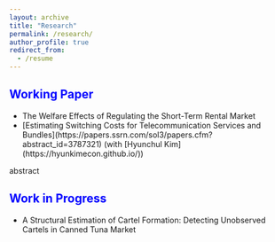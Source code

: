 ```yaml
---
layout: archive
title: "Research"
permalink: /research/
author_profile: true
redirect_from:
  - /resume
---
```




<span style="color:blue">Working Paper</span>
---
* The Welfare Effects of Regulating the Short-Term Rental Market
* </details>[Estimating Switching Costs for Telecommunication Services and Bundles](https://papers.ssrn.com/sol3/papers.cfm?abstract_id=3787321) (with [Hyunchul Kim](https://hyunkimecon.github.io/))
</summary></summary> abstract
</details>


<span style="color:blue">Work in Progress</span>
---
*  A Structural Estimation of Cartel Formation: Detecting Unobserved Cartels in Canned Tuna Market
